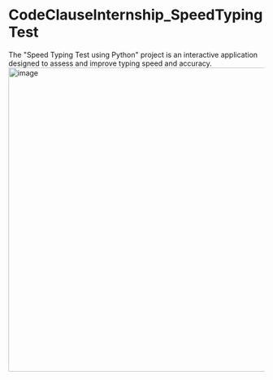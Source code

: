# CodeClauseInternship_SpeedTypingTest
The "Speed Typing Test using Python" project is an interactive application designed to assess and improve typing speed and accuracy.
<img width="599" alt="image" src="https://github.com/Meghana-204/CodeClauseInternship_SpeedTypingTest/assets/121662138/e3e11bf6-f7bd-474a-8a25-022ebd1b6e92">
